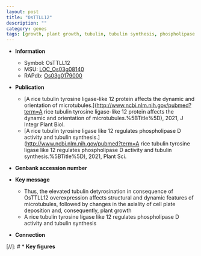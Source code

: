 ```yaml
---
layout: post
title: "OsTTLL12"
description: ""
category: genes
tags: [growth, plant growth, tubulin, tubulin synthesis, phospholipase D activity]
---
```


* **Information**  
    + Symbol: OsTTLL12  
    + MSU: [LOC_Os03g08140](http://rice.uga.edu/cgi-bin/ORF_infopage.cgi?orf=LOC_Os03g08140)  
    + RAPdb: [Os03g0179000](https://rapdb.dna.affrc.go.jp/locus/?name=Os03g0179000)  

* **Publication**  
    + [A rice tubulin tyrosine ligase-like 12 protein affects the dynamic and orientation of microtubules.](http://www.ncbi.nlm.nih.gov/pubmed?term=A rice tubulin tyrosine ligase-like 12 protein affects the dynamic and orientation of microtubules.%5BTitle%5D), 2021, J Integr Plant Biol.
    + [A rice tubulin tyrosine ligase like 12 regulates phospholipase D activity and tubulin synthesis.](http://www.ncbi.nlm.nih.gov/pubmed?term=A rice tubulin tyrosine ligase like 12 regulates phospholipase D activity and tubulin synthesis.%5BTitle%5D), 2021, Plant Sci.

* **Genbank accession number**  

* **Key message**  
    + Thus, the elevated tubulin detyrosination in consequence of OsTTLL12 overexpression affects structural and dynamic features of microtubules, followed by changes in the axiality of cell plate deposition and, consequently, plant growth
    + A rice tubulin tyrosine ligase like 12 regulates phospholipase D activity and tubulin synthesis

* **Connection**  

[//]: # * **Key figures**  


